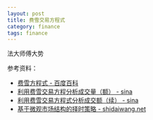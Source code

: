 ```yaml
---
layout: post
title: 费雪交易方程式
category: finance
tags: finance
---
```


法大师傅大势


参考资料：

* [费雪方程式 - 百度百科](http://baike.baidu.com/item/费雪方程式)
* [利用费雪交易方程分析成交量（额） - sina](http://blog.sina.com.cn/s/blog_55954cfb0102e6wx.html)
* [利用费雪交易方程式分析成交额（续） - sina](http://blog.sina.com.cn/s/blog_55954cfb0102e6xl.html)
* [基于微观市场结构的择时策略 - shidaiwang.net](http://www.shidaiwang.net/res/1146491)